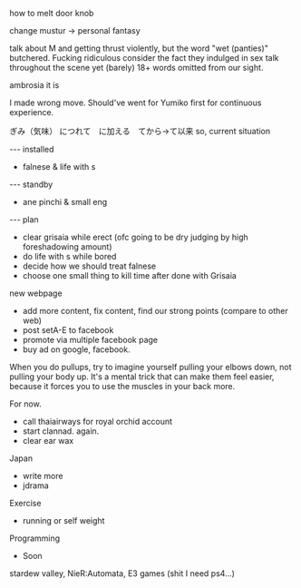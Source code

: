how to melt door knob

change mustur -> personal fantasy

talk about M and getting thrust violently, but the word "wet (panties)" butchered. Fucking ridiculous consider the fact they indulged in sex talk throughout the scene yet (barely) 18+ words omitted from our sight.

ambrosia it is

I made wrong move. Should've went for Yumiko first for continuous experience.

ぎみ（気味） につれて　に加える　てから→て以来
so, current situation

--- installed
- falnese & life with s

--- standby
- ane pinchi & small eng

--- plan
- clear grisaia while erect (ofc going to be dry judging by high foreshadowing amount)
- do life with s while bored
- decide how we should treat falnese
- choose one small thing to kill time after done with Grisaia

new webpage
- add more content, fix content, find our strong points (compare to other web)
- post setA-E to facebook
- promote via multiple facebook page
- buy ad on google, facebook.

When you do pullups, try to imagine yourself pulling your elbows down, not pulling your body up. It's a mental trick that can make them feel easier, because it forces you to use the muscles in your back more.

For now.
- call thaiairways for royal orchid account
- start clannad. again.
- clear ear wax

Japan
- write more
- jdrama

Exercise
- running or self weight

Programming
- Soon

stardew valley, 
NieR:Automata,
E3 games (shit I need ps4...)



